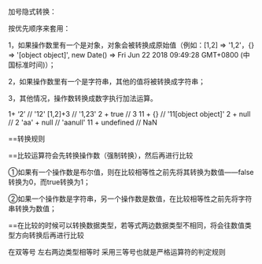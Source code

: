 加号隐式转换：

按优先顺序来套用：

1，如果操作数里有一个是对象，对象会被转换成原始值（例如：[1,2] => '1,2'，{} => '[object object]', new Date() =>  Fri Jun 22 2018 09:49:28 GMT+0800 (中国标准时间)）；

2，如果操作数里有一个是字符串，其他的值将被转换成字符串；

3，其他情况，操作数转换成数字执行加法运算。

1+ ‘2’  //  '12'
[1,2]+3  //  '1,23'
2 + true   //  3
11 + {}  //  '11[object object]'
2 + null  //  2
'aa' + null  //  'aanull'
11 + undefined  //  NaN


==转换规则

==比较运算符会先转换操作数（强制转换），然后再进行比较

①如果有一个操作数是布尔值，则在比较相等性之前先将其转换为数值——false转换为0，而true转换为1；

②如果一个操作数是字符串，另一个操作数是数值，在比较相等性之前先将字符串转换为数值；

==在比较的时候可以转换数据类型，若等式两边数据类型不相同，将会往数值类型方向转换后再进行比较

在双等号 左右两边类型相等时 采用三等号也就是严格运算符的判定规则
